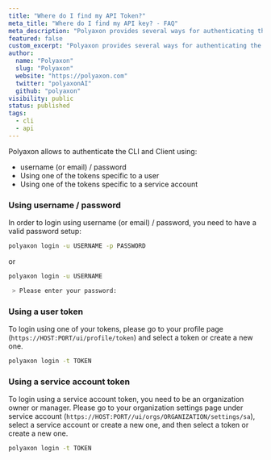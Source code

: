 ```yaml
---
title: "Where do I find my API Token?"
meta_title: "Where do I find my API key? - FAQ"
meta_description: "Polyaxon provides several ways for authenticating the CLI and Client, you can login using your username/password or go to your profile page to see the list of your tokens."
featured: false
custom_excerpt: "Polyaxon provides several ways for authenticating the CLI and Client, you can login using your username/password or go to your profile page to see the list of your tokens."
author:
  name: "Polyaxon"
  slug: "Polyaxon"
  website: "https://polyaxon.com"
  twitter: "polyaxonAI"
  github: "polyaxon"
visibility: public
status: published
tags:
  - cli
  - api
---
```


Polyaxon allows to authenticate the CLI and Client using:
 * username (or email) / password 
 * Using one of the tokens specific to a user
 * Using one of the tokens specific to a service account
 
### Using username / password 

In order to login using username (or email) / password, you need to have a valid password setup:

```bash
polyaxon login -u USERNAME -p PASSWORD
```

or 

```bash
polyaxon login -u USERNAME

 > Please enter your password:
```

### Using a user token

To login using one of your tokens, please go to your profile page (`https://HOST:PORT/ui/profile/token`) and select a token or create a new one.

```bash
polyaxon login -t TOKEN
``` 

### Using a service account token

To login using a service account token, you need to be an organization owner or manager. 
Please go to your organization settings page under service account (`https://HOST:PORT//ui/orgs/ORGANIZATION/settings/sa`), 
select a service account or create a new one, and then select a token or create a new one. 

```bash
polyaxon login -t TOKEN
``` 
